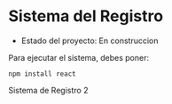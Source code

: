 <h1> Sistema del Registro</h1>

- Estado del proyecto: En construccion

 Para ejecutar el sistema, debes poner:
 
```npm install react```

Sistema de Registro 2
